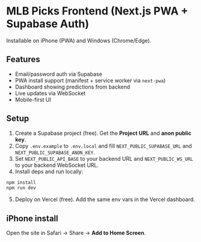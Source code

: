 # MLB Picks Frontend (Next.js PWA + Supabase Auth)

Installable on iPhone (PWA) and Windows (Chrome/Edge).

## Features
- Email/password auth via Supabase
- PWA install support (manifest + service worker via `next-pwa`)
- Dashboard showing predictions from backend
- Live updates via WebSocket
- Mobile-first UI

## Setup
1. Create a Supabase project (free). Get the **Project URL** and **anon public key**.
2. Copy `.env.example` to `.env.local` and fill `NEXT_PUBLIC_SUPABASE_URL` and `NEXT_PUBLIC_SUPABASE_ANON_KEY`.
3. Set `NEXT_PUBLIC_API_BASE` to your backend URL and `NEXT_PUBLIC_WS_URL` to your backend WebSocket URL.
4. Install deps and run locally:
```bash
npm install
npm run dev
```
5. Deploy on Vercel (free). Add the same env vars in the Vercel dashboard.

## iPhone install
Open the site in Safari → Share → **Add to Home Screen**.

